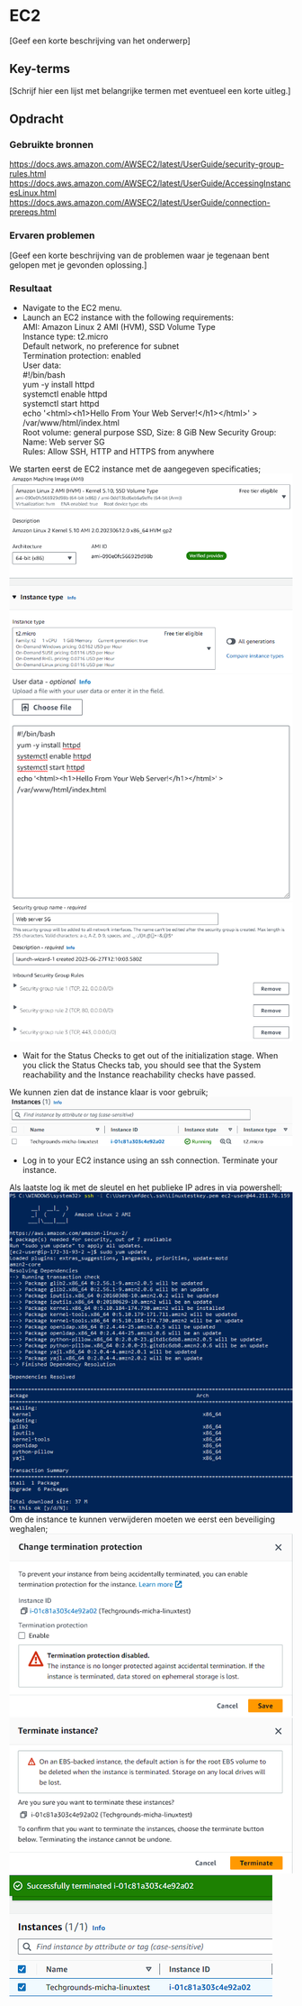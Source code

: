 # EC2
[Geef een korte beschrijving van het onderwerp]

## Key-terms
[Schrijf hier een lijst met belangrijke termen met eventueel een korte uitleg.]

## Opdracht
### Gebruikte bronnen
https://docs.aws.amazon.com/AWSEC2/latest/UserGuide/security-group-rules.html  
https://docs.aws.amazon.com/AWSEC2/latest/UserGuide/AccessingInstancesLinux.html  
https://docs.aws.amazon.com/AWSEC2/latest/UserGuide/connection-prereqs.html  


### Ervaren problemen
[Geef een korte beschrijving van de problemen waar je tegenaan bent gelopen met je gevonden oplossing.]

### Resultaat
- Navigate to the EC2 menu.  
- Launch an EC2 instance with the following requirements:  
AMI: Amazon Linux 2 AMI (HVM), SSD Volume Type  
Instance type: t2.micro  
Default network, no preference for subnet  
Termination protection: enabled  
User data:  
#!/bin/bash  
yum -y install httpd  
systemctl enable httpd  
systemctl start httpd  
echo '\<html>\<h1>Hello From Your Web Server!\</h1>\</html>' >   /var/www/html/index.html  
Root volume: general purpose SSD, Size: 8 GiB
New Security Group:  
Name: Web server SG  
Rules: Allow SSH, HTTP and HTTPS from anywhere  

We starten eerst de EC2 instance met de aangegeven specificaties;
![](..\00_includes\04_AWS\6\EC2_ami.png)  
![](..\00_includes\04_AWS\6\EC2_userdata.png)  
![](..\00_includes\04_AWS\6\EC2_secgroup.png)  

- Wait for the Status Checks to get out of the initialization stage. When you click the Status Checks tab, you should see that the System reachability and the Instance reachability checks have passed.  

We kunnen zien dat de instance klaar is voor gebruik;  
![](..\00_includes\04_AWS\6\EC2_conf.png)  

- Log in to your EC2 instance using an ssh connection.
Terminate your instance.

Als laatste log ik met de sleutel en het publieke IP adres in via powershell;  
![](..\00_includes\04_AWS\6\EC2_login.png)  
Om de instance te kunnen verwijderen moeten we eerst een beveiliging weghalen;
![](..\00_includes\04_AWS\6\remove_prot.png)  
![](..\00_includes\04_AWS\6\terminate.png)  
![](..\00_includes\04_AWS\6\terminate_conf.png)  